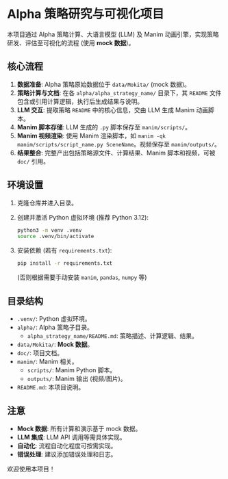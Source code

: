 # Alpha 策略研究与可视化项目

本项目通过 Alpha 策略计算、大语言模型 (LLM) 及 Manim 动画引擎，实现策略研发、评估至可视化的流程 (使用 **mock 数据**)。

## 核心流程

1. **数据准备**: Alpha 策略原始数据位于 `data/Mokita/` (mock 数据)。
2. **策略计算与文档**: 在各 `alpha/alpha_strategy_name/` 目录下，其 `README` 文件包含或引用计算逻辑，执行后生成结果与说明。
3. **LLM 交互**: 提取策略 `README` 中的核心信息，交由 LLM 生成 Manim 动画脚本。
4. **Manim 脚本存储**: LLM 生成的 `.py` 脚本保存至 `manim/scripts/`。
5. **Manim 视频渲染**: 使用 Manim 渲染脚本，如 `manim -qk manim/scripts/script_name.py SceneName`。视频保存至 `manim/outputs/`。
6. **结果整合**: 完整产出包括策略源文件、计算结果、Manim 脚本和视频，可被 `doc/` 引用。

## 环境设置

1. 克隆仓库并进入目录。
2. 创建并激活 Python 虚拟环境 (推荐 Python 3.12):
   ```bash
   python3 -m venv .venv
   source .venv/bin/activate
   ```
3. 安装依赖 (若有 `requirements.txt`):
   ```bash
   pip install -r requirements.txt
   ```

   (否则根据需要手动安装 `manim`, `pandas`, `numpy` 等)

## 目录结构

* `.venv/`: Python 虚拟环境。
* `alpha/`: Alpha 策略子目录。
  * `alpha_strategy_name/README.md`: 策略描述、计算逻辑、结果。
* `data/Mokita/`: **Mock 数据**。
* `doc/`: 项目文档。
* `manim/`: Manim 相关。
  * `scripts/`: Manim Python 脚本。
  * `outputs/`: Manim 输出 (视频/图片)。
* `README.md`: 本项目说明。

## 注意

* **Mock 数据**: 所有计算和演示基于 mock 数据。
* **LLM 集成**: LLM API 调用等需具体实现。
* **自动化**: 流程自动化程度可按需实现。
* **错误处理**: 建议添加错误处理和日志。

欢迎使用本项目！
